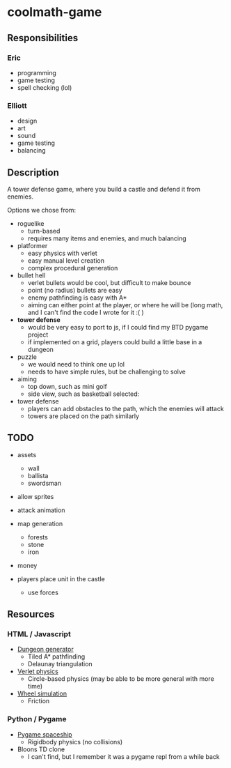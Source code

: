 # coolmath-game

## Responsibilities
### Eric
 - programming
 - game testing
 - spell checking (lol)
### Elliott
 - design
 - art
 - sound
 - game testing
 - balancing

## Description
A tower defense game, where you build a castle and defend it from enemies.

Options we chose from:
 - roguelike
   - turn-based
   - requires many items and enemies, and much balancing
 - platformer
   - easy physics with verlet
   - easy manual level creation
   - complex procedural generation
 - bullet hell
   - verlet bullets would be cool, but difficult to make bounce
   - point (no radius) bullets are easy
   - enemy pathfinding is easy with A*
   - aiming can either point at the player, or where he will be (long math, and I can't find the code I wrote for it :( )
 - **tower defense**
   - would be very easy to port to js, if I could find my BTD pygame project
   - if implemented on a grid, players could build a little base in a dungeon
 - puzzle
   - we would need to think one up lol
   - needs to have simple rules, but be challenging to solve
 - aiming
   - top down, such as mini golf
   - side view, such as basketball
selected:
 - tower defense
   - players can add obstacles to the path, which the enemies will attack
   - towers are placed on the path similarly

## TODO
 - assets
   - wall
   - ballista
   - swordsman

 - allow sprites
 - attack animation

 - map generation
   - forests
   - stone
   - iron
 - money
 - players place unit in the castle
   - use forces

## Resources
### HTML / Javascript
 - [Dungeon generator](https://github.com/ericl16384/dungeon-generator)
   - Tiled A* pathfinding
   - Delaunay triangulation
 - [Verlet physics](https://github.com/ericl16384/verlet-physics)
   - Circle-based physics (may be able to be more general with more time)
 - [Wheel simulation](https://github.com/ericl16384/js-repls/tree/main/wheelSimulation)
   - Friction
### Python / Pygame
 - [Pygame spaceship](https://github.com/ericl16384/pygame-spaceship)
   - Rigidbody physics (no collisions)
 - Bloons TD clone
   - I can't find, but I remember it was a pygame repl from a while back
